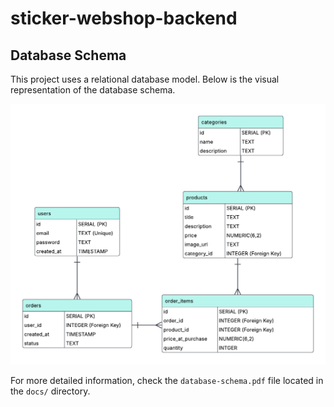 # sticker-webshop-backend

## Database Schema 

This project uses a relational database model. Below is the visual representation of the database schema.

![Database Schema](./docs/database-schema.png)

For more detailed information, check the `database-schema.pdf` file located in the `docs/` directory.